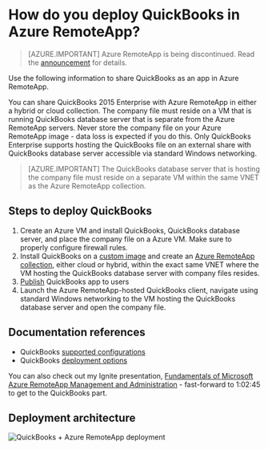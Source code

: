 <properties 
    pageTitle="Deploy QuickBooks in Azure RemoteApp | Microsoft Azure" 
    description="Learn how to share QuickBooks with Azure RemoteApp." 
    services="remoteapp" 
	documentationCenter="" 
    authors="ericorman" 
    manager="mbaldwin" />

<tags 
    ms.service="remoteapp" 
    ms.workload="compute" 
    ms.tgt_pltfrm="na" 
    ms.devlang="na" 
    ms.topic="article" 
    ms.date="08/15/2016" 
    ms.author="elizapo" />



# How do you deploy QuickBooks in Azure RemoteApp?

> [AZURE.IMPORTANT]
> Azure RemoteApp is being discontinued. Read the [announcement](https://go.microsoft.com/fwlink/?linkid=821148) for details.

Use the following information to share QuickBooks as an app in Azure RemoteApp.


You can share QuickBooks 2015 Enterprise with Azure RemoteApp in either a hybrid or cloud collection. The company file must reside on a VM that is running QuickBooks database server that is separate from the Azure RemoteApp servers. Never store the company file on your Azure RemoteApp image - data loss is expected if you do this. Only QuickBooks Enterprise supports hosting the QuickBooks file on an external share with QuickBooks database server accessible via standard Windows networking.   

> [AZURE.IMPORTANT] The QuickBooks database server that is hosting the company file must reside on a separate VM within the same VNET as the Azure RemoteApp collection.  

## Steps to deploy QuickBooks

1. Create an Azure VM and install QuickBooks, QuickBooks database server, and place the company file on a Azure VM.  Make sure to properly configure firewall rules.
2. Install QuickBooks on a [custom image](remoteapp-imageoptions.md) and create an [Azure RemoteApp collection](remoteapp-collections.md), either cloud or hybrid, within the exact same VNET where the VM hosting the QuickBooks database server with company files resides. 
3.	[Publish](remoteapp-publish.md) QuickBooks app to users
4.	Launch the Azure RemoteApp-hosted QuickBooks client, navigate using standard Windows networking to the VM hosting the QuickBooks database server and open the company file. 

## Documentation references

- QuickBooks [supported configurations](http://enterprisesuite.intuit.com/products/enterprise-solutions/technical/#top)
- QuickBooks [deployment options](http://enterprisesuite.intuit.com/everythingenterprise/launchpad/new-user/)

You can also check out my Ignite presentation, [Fundamentals of Microsoft Azure RemoteApp Management and Administration](https://channel9.msdn.com/Events/Ignite/2015/BRK3868) - fast-forward to 1:02:45 to get to the QuickBooks part.

## Deployment architecture

![QuickBooks + Azure RemoteApp deployment](./media/remoteapp-quickbooks/ra-quickbooks.png)